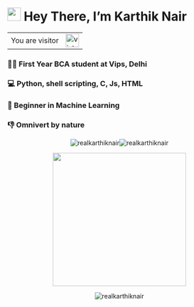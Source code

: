 # <img src="https://github.com/iamshubhamg/iamshubhamg/blob/master/Assests/Hi.gif" width="30px"> Hey There, I’m Karthik Nair

<table>
  <tr>
    <td>You are visitor</td>
    <td><img src="https://profile-counter.glitch.me/realKarthikNair/count.svg" alt="vistor count" height="30" /></td>
  </tr>
</table>

### 👨‍💻 First Year BCA student at Vips, Delhi
### 💻 Python, shell scripting, C, Js, HTML
### 🤖 Beginner in Machine Learning
### 👎 Omnivert by nature
<p align="center"> <img src="https://github-readme-stats.vercel.app/api?username=realkarthiknair&show_icons=true&hide_border=true&theme=tokyonight" alt="realkarthiknair" /><img src="https://github-readme-streak-stats.herokuapp.com/?user=realkarthiknair&hide_border=true&theme=tokyonight" alt="realkarthiknair" /></p>
<p align="center"><img height="300" src = "https://github-readme-stats.vercel.app/api/top-langs/?username=realkarthiknair&theme=radical"></p>
<p align="center"> <img src="https://activity-graph.herokuapp.com/graph?username=realkarthiknair&bg_color=1F222E&color=F8D866&line=F85D7F&point=FFFFFF&hide_border=false" alt="realkarthiknair" /> </p>

